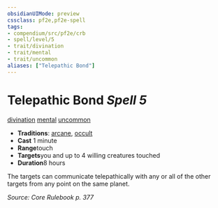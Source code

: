 ```yaml
---
obsidianUIMode: preview
cssclass: pf2e,pf2e-spell
tags:
- compendium/src/pf2e/crb
- spell/level/5
- trait/divination
- trait/mental
- trait/uncommon
aliases: ["Telepathic Bond"]
---
```

# Telepathic Bond *Spell 5*   
[divination](/rules/traits/divination.md)  [mental](/rules/traits/mental.md)  [uncommon](/rules/traits/uncommon.md)  

- **Traditions**: [arcane](/rules/traits/arcane.md), [occult](/rules/traits/occult.md)
- **Cast** 1 minute 
- **Range**touch
- **Targets**you and up to 4 willing creatures touched
- **Duration**8 hours

The targets can communicate telepathically with any or all of the other targets from any point on the same planet.

*Source: Core Rulebook p. 377*